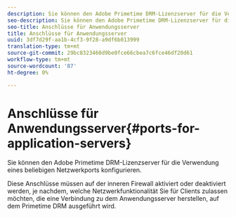 ```yaml
---
description: Sie können den Adobe Primetime DRM-Lizenzserver für die Verwendung eines beliebigen Netzwerkports konfigurieren.
seo-description: Sie können den Adobe Primetime DRM-Lizenzserver für die Verwendung eines beliebigen Netzwerkports konfigurieren.
seo-title: Anschlüsse für Anwendungsserver
title: Anschlüsse für Anwendungsserver
uuid: 3df7d29f-aa1b-4cf3-9f28-a9df6b013999
translation-type: tm+mt
source-git-commit: 29bc8323460d9be0fce66cbea7c6fce46df20d61
workflow-type: tm+mt
source-wordcount: '87'
ht-degree: 0%

---
```



# Anschlüsse für Anwendungsserver{#ports-for-application-servers}

Sie können den Adobe Primetime DRM-Lizenzserver für die Verwendung eines beliebigen Netzwerkports konfigurieren.

Diese Anschlüsse müssen auf der inneren Firewall aktiviert oder deaktiviert werden, je nachdem, welche Netzwerkfunktionalität Sie für Clients zulassen möchten, die eine Verbindung zu dem Anwendungsserver herstellen, auf dem Primetime DRM ausgeführt wird.
